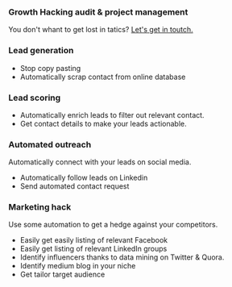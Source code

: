 ### Growth Hacking audit & project management
You don't whant to get lost in tatics? 
[Let's get in toutch.](https://www.linkedin.com/in/fabian-maume-409b1830/?locale=en_US)

### Lead generation
- Stop copy pasting
- Automatically scrap contact from online database

### Lead scoring

- Automatically enrich leads to filter out relevant contact. 
- Get contact details to make your leads actionable.

### Automated outreach
Automatically connect with your leads on social media. 
- Automatically follow leads on Linkedin
- Send automated contact request

### Marketing hack
Use some automation to get a hedge against your competitors.
- Easily get easily listing of relevant Facebook 
- Easily get listing of relevant LinkedIn groups
- Identify influencers thanks to data mining on Twitter & Quora.
- Identify medium blog in your niche
- Get tailor target audience
